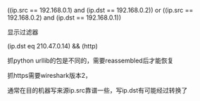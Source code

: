 ((ip.src == 192.168.0.1) and (ip.dst == 192.168.0.2)) or ((ip.src == 192.168.0.2) and (ip.dst == 192.168.0.1))

显示过滤器


(ip.dst eq 210.47.0.14) && (http)

抓python urllib的包是不同的，需要reassembled后才能恢复

抓https需要wireshark版本2，

通常在目的机器写来源ip.src靠谱一些，写ip.dst有可能经过转换了